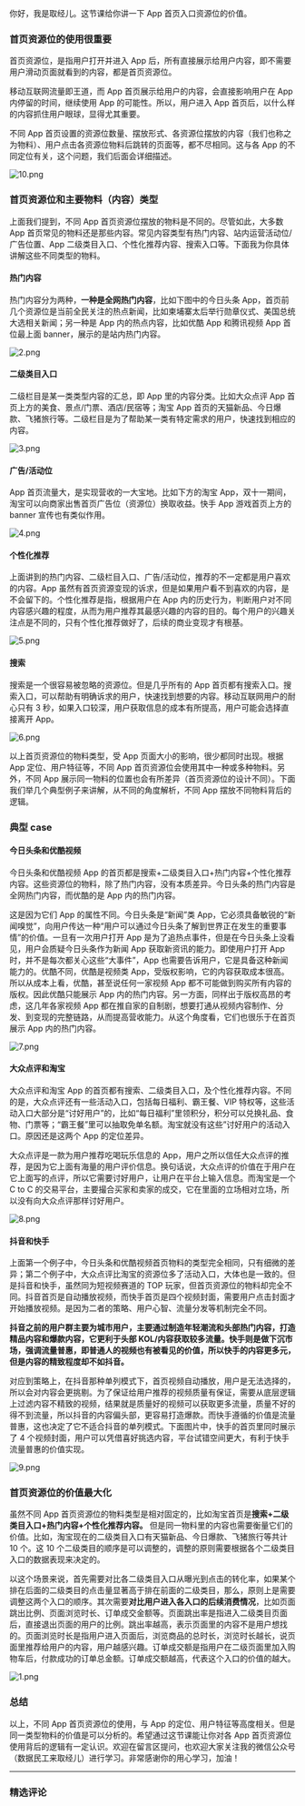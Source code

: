 <p data-nodeid="214474" class="">你好，我是取经儿。这节课给你讲一下 App 首页入口资源位的价值。</p>
<h3 data-nodeid="214475">首页资源位的使用很重要</h3>
<p data-nodeid="214476">首页资源位，是指用户打开并进入 App 后，所有直接展示给用户内容，即不需要用户滑动页面就看到的内容，都是首页资源位。</p>
<p data-nodeid="214477">移动互联网流量即王道，而 App 首页展示给用户的内容，会直接影响用户在 App 内停留的时间，继续使用 App 的可能性。所以，用户进入 App 首页后，以什么样的内容抓住用户眼球，显得尤其重要。</p>
<p data-nodeid="214478" class="">不同 App 首页设置的资源位数量、摆放形式、各资源位摆放的内容（我们也称之为物料）、用户点击各资源位物料后跳转的页面等，都不尽相同。这与各 App 的不同定位有关，这个问题，我们后面会详细描述。</p>
<p data-nodeid="215002"><img src="https://s0.lgstatic.com/i/image/M00/6E/70/CgqCHl-yTqqAJzX7AAC1uq_xRc0884.png" alt="10.png" data-nodeid="215005"></p>



<h3 data-nodeid="214480">首页资源位和主要物料（内容）类型</h3>
<p data-nodeid="214481">上面我们提到，不同 App 首页资源位摆放的物料是不同的。尽管如此，大多数 App 首页常见的物料还是那些内容。常见内容类型有热门内容、站内运营活动位/广告位置、App 二级类目入口、个性化推荐内容、搜索入口等。下面我为你具体讲解这些不同类型的物料。</p>
<h4 data-nodeid="214482">热门内容</h4>
<p data-nodeid="214483">热门内容分为两种，<strong data-nodeid="214534">一种是全网热门内容</strong>，比如下图中的今日头条 App，首页前几个资源位是当前全民关注的热点新闻，比如柬埔寨太后举行勋章仪式、美国总统大选相关新闻；另一种是 App 内的热点内容，比如优酷 App 和腾讯视频 App 首位最上面 banner，展示的是站内热门内容。</p>
<p data-nodeid="215661"><img src="https://s0.lgstatic.com/i/image/M00/6E/70/CgqCHl-yTr-AVXz4ABT4y-nL344822.png" alt="2.png" data-nodeid="215664"></p>



<h4 data-nodeid="214485">二级类目入口</h4>
<p data-nodeid="214486">二级栏目是某一类类型内容的汇总，即 App 里的内容分类。比如大众点评 App 首页上方的美食、景点/门票、酒店/民宿等；淘宝 App 首页的天猫新品、今日爆款、飞猪旅行等。二级栏目是为了帮助某一类有特定需求的用户，快速找到相应的内容。</p>
<p data-nodeid="216320"><img src="https://s0.lgstatic.com/i/image/M00/6E/70/CgqCHl-yTsuAGJh6AA9Z8xO7Ivc734.png" alt="3.png" data-nodeid="216323"></p>



<h4 data-nodeid="214488">广告/活动位</h4>
<p data-nodeid="214489">App 首页流量大，是实现营收的一大宝地。比如下方的淘宝 App，双十一期间，淘宝可以向商家出售首页广告位（资源位）换取收益。快手 App 游戏首页上方的 banner 宣传也有类似作用。</p>
<p data-nodeid="216979"><img src="https://s0.lgstatic.com/i/image/M00/6E/65/Ciqc1F-yTtmActERABa1RKmsWyI288.png" alt="4.png" data-nodeid="216982"></p>



<h4 data-nodeid="214491">个性化推荐</h4>
<p data-nodeid="214492">上面讲到的热门内容、二级栏目入口、广告/活动位，推荐的不一定都是用户喜欢的内容。App 虽然有首页资源变现的诉求，但是如果用户看不到喜欢的内容，是不会留下的。个性化推荐是指，根据用户在 App 内的历史行为，判断用户对不同内容感兴趣的程度，从而为用户推荐其最感兴趣的内容的目的。每个用户的兴趣关注点是不同的，只有个性化推荐做好了，后续的商业变现才有根基。</p>
<p data-nodeid="217638"><img src="https://s0.lgstatic.com/i/image/M00/6E/65/Ciqc1F-yTuOAMQJYABhprNsKdLY535.png" alt="5.png" data-nodeid="217641"></p>



<h4 data-nodeid="214494">搜索</h4>
<p data-nodeid="214495">搜索是一个很容易被忽略的资源位。但是几乎所有的 App 首页都有搜索入口。搜索入口，可以帮助有明确诉求的用户，快速找到想要的内容。移动互联网用户的耐心只有 3 秒，如果入口较深，用户获取信息的成本有所提高，用户可能会选择直接离开 App。</p>
<p data-nodeid="218297"><img src="https://s0.lgstatic.com/i/image/M00/6E/65/Ciqc1F-yTvGAS9MqABLHXk98dRU830.png" alt="6.png" data-nodeid="218300"></p>



<p data-nodeid="214497">以上首页资源位的物料类型，受 App 页面大小的影响，很少都同时出现。根据 App 定位、用户特征等，不同 App 首页资源位会使用其中一种或多种物料。另外，不同 App 展示同一物料的位置也会有所差异（首页资源位的设计不同）。下面我们举几个典型例子来讲解，从不同的角度解析，不同 App 摆放不同物料背后的逻辑。</p>
<h3 data-nodeid="214498">典型 case</h3>
<h4 data-nodeid="214499">今日头条和优酷视频</h4>
<p data-nodeid="214500">今日头条和优酷视频 App 的首页都是搜索+二级类目入口+热门内容+个性化推荐内容。这些资源位的物料，除了热门内容，没有本质差异。今日头条的热门内容是全网热门内容，而优酷的是 App 内的热门内容。</p>
<p data-nodeid="214501">这是因为它们 App 的属性不同。今日头条是“新闻”类 App，它必须具备敏锐的“新闻嗅觉”，向用户传达一种“用户可以通过今日头条了解到世界正在发生的重要事情”的价值。一旦有一次用户打开 App 是为了追热点事件，但是在今日头条上没看见，用户会质疑今日头条作为新闻 App 获取新资讯的能力。即使用户打开 App 时，并不是每次都关心这些“大事件”，App 也需要告诉用户，它是具备这种新闻能力的。优酷不同，优酷是视频类 App，受版权影响，它的内容获取成本很高。所以从成本上看，优酷，甚至说任何一家视频 App 都不可能做到购买所有内容的版权。因此优酷只能展示 App 内的热门内容。另一方面，同样出于版权高昂的考虑，这几年各家视频 App 都在推自家的自制剧，想要打通从视频内容制作、分发、到变现的完整链路，从而提高营收能力。从这个角度看，它们也很乐于在首页展示 App 内的热门内容。</p>
<p data-nodeid="218956"><img src="https://s0.lgstatic.com/i/image/M00/6E/70/CgqCHl-yTv2AURrHAA5reB4XktA798.png" alt="7.png" data-nodeid="218959"></p>



<h4 data-nodeid="214503">大众点评和淘宝</h4>
<p data-nodeid="214504">大众点评和淘宝 App 的首页都有搜索、二级类目入口，及个性化推荐内容。不同的是，大众点评还有一些活动入口，包括每日福利、霸王餐、VIP 特权等，这些活动入口大部分是“讨好用户”的，比如“每日福利”里领积分，积分可以兑换礼品、食物、门票等；“霸王餐”里可以抽取免单名额。淘宝就没有这些”讨好用户的活动入口。原因还是这两个 App 的定位差异。</p>
<p data-nodeid="214505">大众点评是一款为用户推荐吃喝玩乐信息的 App，用户之所以信任大众点评的推荐，是因为它上面有海量的用户评价信息。换句话说，大众点评的价值在于用户在它上面写的点评，所以它需要讨好用户，让用户在平台上输入信息。而淘宝是一个 C to C 的交易平台，主要撮合买家和卖家的成交，它在里面的立场相对立场，所以没有向大众点评那样讨好用户。</p>
<p data-nodeid="219615"><img src="https://s0.lgstatic.com/i/image/M00/6E/70/CgqCHl-yTweAAeomAAKfSKwQDNI262.png" alt="8.png" data-nodeid="219618"></p>



<h4 data-nodeid="214507">抖音和快手</h4>
<p data-nodeid="214508">上面第一个例子中，今日头条和优酷视频首页物料的类型完全相同，只有细微的差异；第二个例子中，大众点评比淘宝的资源位多了活动入口，大体也是一致的。但是抖音和快手，虽然同为短视频赛道的 TOP 玩家，但首页资源位的物料却完全不同。抖音首页是自动播放视频，而快手首页是四个视频封面，需要用户点击封面才开始播放视频。是因为二者的策略、用户心智、流量分发等机制完全不同。</p>
<p data-nodeid="214509"><strong data-nodeid="214577">抖音之前的用户群主要为城市用户，主要通过制造年轻潮流和头部热门内容，打造精品内容和爆款内容，它更利于头部 KOL/内容获取较多流量。快手则是做下沉市场，强调流量普惠，即普通人的视频也有被看见的价值，所以快手的内容更多元，但是内容的精致程度却不如抖音。</strong></p>
<p data-nodeid="214510">对应到策略上，在抖音那种单列模式下，首页视频自动播放，用户是无法选择的，所以会对内容会更挑剔。为了保证给用户推荐的视频质量有保证，需要从底层逻辑上过滤内容不精致的视频，结果就是质量好的视频可以获取更多流量，质量不好的得不到流量，所以抖音的内容偏头部，更容易打造爆款。而快手遵循的价值是流量普惠，这也决定了它不适合抖音的单列模式。下面图片中，快手的首页里同时展示了 4 个视频封面，用户可以凭借喜好挑选内容，平台试错空间更大，有利于快手流量普惠的价值实现。</p>
<p data-nodeid="220274"><img src="https://s0.lgstatic.com/i/image/M00/6E/65/Ciqc1F-yTxGAC6S4AAuRTp6RCkk244.png" alt="9.png" data-nodeid="220277"></p>



<h3 data-nodeid="214512">首页资源位的价值最大化</h3>
<p data-nodeid="221064" class="">虽然不同 App 首页资源位的物料类型是相对固定的，比如淘宝首页是<strong data-nodeid="221070">搜索+二级类目入口+热门内容+个性化推荐内容。</strong> 但是同一物料里的内容也需要衡量它们的价值。比如，淘宝现在的二级类目入口有天猫新品、今日爆款、飞猪旅行等共计 10 个。这 10 个二级类目的顺序是可以调整的，调整的原则需要根据各个二级类目入口的数据表现来决定的。</p>





<p data-nodeid="214514">以这个场景来说，首先需要对比各二级类目入口从曝光到点击的转化率，如果某个排在后面的二级类目的点击量显著高于排在前面的二级类目，那么，原则上是需要调整这两个入口的顺序。其次需要<strong data-nodeid="214595">对比用户进入各入口的后续消费情况</strong>，比如页面跳出比例、页面浏览时长、订单成交金额等。页面跳出率是指进入二级类目页面后，直接退出页面的用户的比例。跳出率越高，表示页面里的内容不是用户想找的。页面浏览时长是指用户进入页面后，浏览商品的总时长，浏览时长越长，说页面里推荐给用户的内容，用户越感兴趣。订单成交额是指用户在二级页面里加入购物车后，付款成功的订单总金额。订单成交额越高，代表这个入口的价值的越大。</p>
<p data-nodeid="221721"><img src="https://s0.lgstatic.com/i/image/M00/6E/65/Ciqc1F-yTySAV5F_AAf7EIrQOMs765.png" alt="1.png" data-nodeid="221724"></p>



<h3 data-nodeid="214516">总结</h3>
<p data-nodeid="214517" class="">以上，不同 App 首页资源位的使用，与 App 的定位、用户特征等高度相关。但是同一类型物料的价值是可以分析的。希望通过这节课能让你对各 App 首页资源位使用背后的逻辑有一定认识。欢迎在留言区提问，也欢迎大家关注我的微信公众号（数据民工来取经儿）进行学习。非常感谢你的用心学习，加油！</p>

---

### 精选评论


